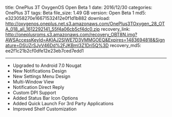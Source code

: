 title: OnePlus 3T OxygenOS Open Beta 1
date: 2016/12/30
categories: OnePlus 3T
tags: Beta
file_size: 1.49 GB
version: Open Beta 1
md5: e323058270e16671532412e0f1d1b882
download: http://oxygenos.oneplus.net.s3.amazonaws.com/OnePlus3TOxygen_28_OTA_018_all_1612292141_55f4a06cb5cf4dc0.zip
recovery_link:  http://oneplusroms.s3.amazonaws.com/recovery_OBT8N.img?AWSAccessKeyId=AKIAJ2SIWE7D3VMMGOEQ&Expires=1483694818&Signature=DSUZrSJyV46Dd%2FJKBmI3Z1Dri5Q%3D
recovery_md5: ee2f1c21b2cf0dfe12e23eb7ced7edd1

---
* Upgraded to Android 7.0 Nougat
* New Notifications Design
* New Settings Menu Design
* Multi-Window View
* Notification Direct Reply
* Custom DPI Support
* Added Status Bar Icon Options
* Added Quick Launch For 3rd Party Applications
* Improved Shelf Customization

